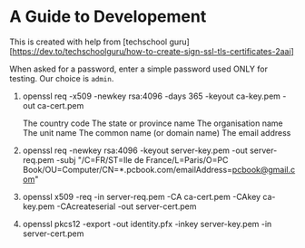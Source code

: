 # A Guide to Developement


<!-- We need to make a shell script to automatically generate certificates for 
     easier development and kickstart -->
This is created with help from [techschool guru][https://dev.to/techschoolguru/how-to-create-sign-ssl-tls-certificates-2aai]

When asked for a password, enter a simple password used ONLY for testing. Our choice is `admin`.

1. openssl req -x509 -newkey rsa:4096 -days 365 -keyout ca-key.pem -out ca-cert.pem

    The country code
    The state or province name
    The organisation name
    The unit name
    The common name (or domain name)
    The email address

2. openssl req -newkey rsa:4096 -keyout server-key.pem -out server-req.pem -subj "/C=FR/ST=Ile de France/L=Paris/O=PC Book/OU=Computer/CN=*.pcbook.com/emailAddress=pcbook@gmail.com"
3. openssl x509 -req -in server-req.pem -CA ca-cert.pem -CAkey ca-key.pem -CAcreateserial -out server-cert.pem
4. openssl pkcs12 -export -out identity.pfx -inkey server-key.pem -in server-cert.pem